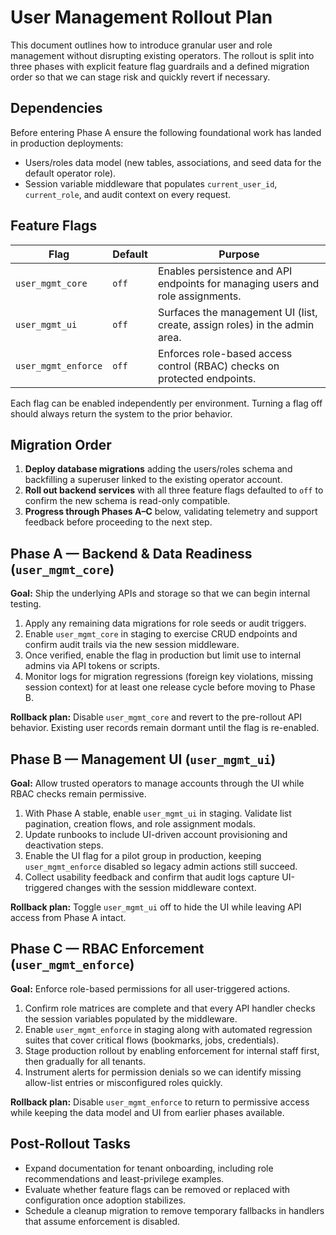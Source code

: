 # User Management Rollout Plan

This document outlines how to introduce granular user and role management without disrupting existing operators. The rollout is split into three phases with explicit feature flag guardrails and a defined migration order so that we can stage risk and quickly revert if necessary.

## Dependencies

Before entering Phase A ensure the following foundational work has landed in production deployments:

- Users/roles data model (new tables, associations, and seed data for the default operator role).
- Session variable middleware that populates `current_user_id`, `current_role`, and audit context on every request.

## Feature Flags

| Flag | Default | Purpose |
| --- | --- | --- |
| `user_mgmt_core` | `off` | Enables persistence and API endpoints for managing users and role assignments.
| `user_mgmt_ui` | `off` | Surfaces the management UI (list, create, assign roles) in the admin area.
| `user_mgmt_enforce` | `off` | Enforces role-based access control (RBAC) checks on protected endpoints.

Each flag can be enabled independently per environment. Turning a flag off should always return the system to the prior behavior.

## Migration Order

1. **Deploy database migrations** adding the users/roles schema and backfilling a superuser linked to the existing operator account.
2. **Roll out backend services** with all three feature flags defaulted to `off` to confirm the new schema is read-only compatible.
3. **Progress through Phases A–C** below, validating telemetry and support feedback before proceeding to the next step.

## Phase A — Backend & Data Readiness (`user_mgmt_core`)

**Goal:** Ship the underlying APIs and storage so that we can begin internal testing.

1. Apply any remaining data migrations for role seeds or audit triggers.
2. Enable `user_mgmt_core` in staging to exercise CRUD endpoints and confirm audit trails via the new session middleware.
3. Once verified, enable the flag in production but limit use to internal admins via API tokens or scripts.
4. Monitor logs for migration regressions (foreign key violations, missing session context) for at least one release cycle before moving to Phase B.

**Rollback plan:** Disable `user_mgmt_core` and revert to the pre-rollout API behavior. Existing user records remain dormant until the flag is re-enabled.

## Phase B — Management UI (`user_mgmt_ui`)

**Goal:** Allow trusted operators to manage accounts through the UI while RBAC checks remain permissive.

1. With Phase A stable, enable `user_mgmt_ui` in staging. Validate list pagination, creation flows, and role assignment modals.
2. Update runbooks to include UI-driven account provisioning and deactivation steps.
3. Enable the UI flag for a pilot group in production, keeping `user_mgmt_enforce` disabled so legacy admin actions still succeed.
4. Collect usability feedback and confirm that audit logs capture UI-triggered changes with the session middleware context.

**Rollback plan:** Toggle `user_mgmt_ui` off to hide the UI while leaving API access from Phase A intact.

## Phase C — RBAC Enforcement (`user_mgmt_enforce`)

**Goal:** Enforce role-based permissions for all user-triggered actions.

1. Confirm role matrices are complete and that every API handler checks the session variables populated by the middleware.
2. Enable `user_mgmt_enforce` in staging along with automated regression suites that cover critical flows (bookmarks, jobs, credentials).
3. Stage production rollout by enabling enforcement for internal staff first, then gradually for all tenants.
4. Instrument alerts for permission denials so we can identify missing allow-list entries or misconfigured roles quickly.

**Rollback plan:** Disable `user_mgmt_enforce` to return to permissive access while keeping the data model and UI from earlier phases available.

## Post-Rollout Tasks

- Expand documentation for tenant onboarding, including role recommendations and least-privilege examples.
- Evaluate whether feature flags can be removed or replaced with configuration once adoption stabilizes.
- Schedule a cleanup migration to remove temporary fallbacks in handlers that assume enforcement is disabled.
